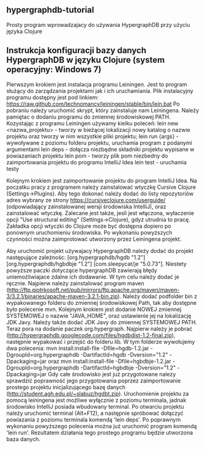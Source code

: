 ﻿## hypergraphdb-tutorial

Prosty program wprowadzajacy do używania HypergraphDB przy użyciu języka Clojure


## Instrukcja konfiguracji bazy danych HypergraphDB w języku Clojure (system operacyjny: Windows 7)

Pierwszym krokiem jest instalacja programu Leiningen. Jest to program służący do zarządzania projektami jak i ich uruchamiania. Plik instalacyjny programu dostępny jest pod linkiem: https://raw.github.com/technomancy/leiningen/stable/bin/lein.bat Po pobraniu należy uruchomić skrypt, który zainstaluje nam Leiningena. Należy pamiętac o dodaniu programu do zmiennej środowiskowej PATH.
Kozystając z programu Leiningen używamy kielku poleceń:
lein new <nazwa_projektu> - tworzy w bieżącej lokalizacji nowy katalog o nazwie projektu oraz tworzy w nim wszystkie pliki projektu;
lein run {args} - wywoływane z poziomu folderu projektu, uruchamia program z podanymi argumentami
lein deps - dołącza niezbędne składniki projektu wypisane w powiazaniach projektu
lein pom - tworzy plik pom niezbedny do zaimportowania projektu do programu IntelliJ Idea
lein test - uruchamia testy

Kolejnym krokiem jest zaimportowanie projektu do program IntelliJ Idea. Na poczatku pracy z programem należy zainstalować wtyczkę Cursive Clojure (Settings->Plugins). Aby tego dokonać należy dodać do listy repozytoriów adres wybrany ze strony https://cursiveclojure.com/userguide/ (odpowiadający zainstalowanej wersji środowiska IntelliJ), oraz zainstalować wtyczkę. Zalecane jest także, jesli jest włączona,  wyłaczenie opcji "Use structural editing" (Settings->Clojure), gdyż utrudnia to pracę. Zakładka opcji wtyczki do Clojure może być dostępna dopiero po ponownym uruchomieniu środowiska. Po wykonaniu powyższych czynności można zaimprotować utworzony przez Leiningena projekt.

Aby uruchomić projekt używajacy HypergraphDB należy dodać do projekt następujące zależnośc: [org.hypergraphdb/hgdb "1.2"] [org.hypergraphdb/hgbdbje "1.2"] [com.sleepycat/je "5.0.73"]. Niestety powyższe paczki dotyczące hypergraphDB zawierają błędy uniemożliwiajace zdalne ich dodawanie. W tym celu należy dodać je ręcznie. Najpierw należy zainstalować program maven (http://ftp.piotrkosoft.net/pub/mirrors/ftp.apache.org/maven/maven-3/3.2.1/binaries/apache-maven-3.2.1-bin.zip). Należy dodać podfolder bin z wypakowanego folderu do zmiennej środowiskowej Path, tak aby dostępne było polecenie mvn. Kolejnym krokiem jest dodanie NOWEJ zmiennej SYSTEMOWEJ o nazwie "JAVA_HOME", oraz ustawienie jej na lokalizację JDK Javy. Należy także dodać JDK Javy do zmiennej SYSTEMOWEJ PATH. Teraz pora na dodanie paczek org.hypergraph. Najpierw należy je pobrać (http://hypergraphdb.googlecode.com/files/hgdbdist-1.2-final.zip), następnie wypakować i przejść do folderu lib. W tym folderze wywołujemy dwa polecenia:
mvn install:install-file -Dfile=hgdb-1.2.jar -DgroupId=org.hypergraphdb -DartifactId=hgdb -Dversion="1.2" -Dpackaging=jar
oraz
mvn install:install-file -Dfile=hgbdbje-1.2.jar -DgroupId=org.hypergraphdb -DartifactId=hgbdbje -Dversion="1.2" -Dpackaging=jar
Gdy całe środowisko jest już przygotowane nalezy sprawdzić poprawność jego przygotowania poprzez zaimportowanie prostego projektu inicjalizującego bazę danych (http://student.agh.edu.pl/~slabuz/hgdbt.zip). Uruchomienie projektu za pomocą leiningena jest możliwe wyłącznie z poziomu terminala, jadnak środowisko IntelliJ posiada wbudowany terminal. Po otwarciu projektu należy uruchomić terminal (Alt+F12), a następnie spróbować dołączyć powiazania z poziomu terminala komendą 'lein deps'. Po poprawnym wykonaniu powyższego polecenia można już uruchomić program komendą 'lein run'. Rezultatem działania tego prostego programu będzie utworzona baza danych.